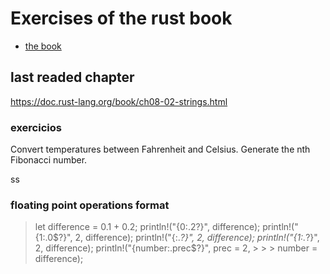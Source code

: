 # Exercises of the rust book
- [the book](https://doc.rust-lang.org/book/)


## last readed chapter
https://doc.rust-lang.org/book/ch08-02-strings.html
### exercicios
Convert temperatures between Fahrenheit and Celsius.
Generate the nth Fibonacci number.

ss
### floating point operations format
> let difference = 0.1 + 0.2;
> println!("{0:.2?}", difference);
> println!("{1:.0$?}", 2, difference);
> println!("{:.*?}", 2, difference);
> println!("{1:.*?}", 2, difference);
> println!("{number:.prec$?}", prec = 2, > > > number = difference);